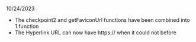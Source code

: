 10/24/2023
- The checkpoint2 and getFaviconUrl functions have been combined into 1 function
- The Hyperlink URL can now have https:// when it could not before
